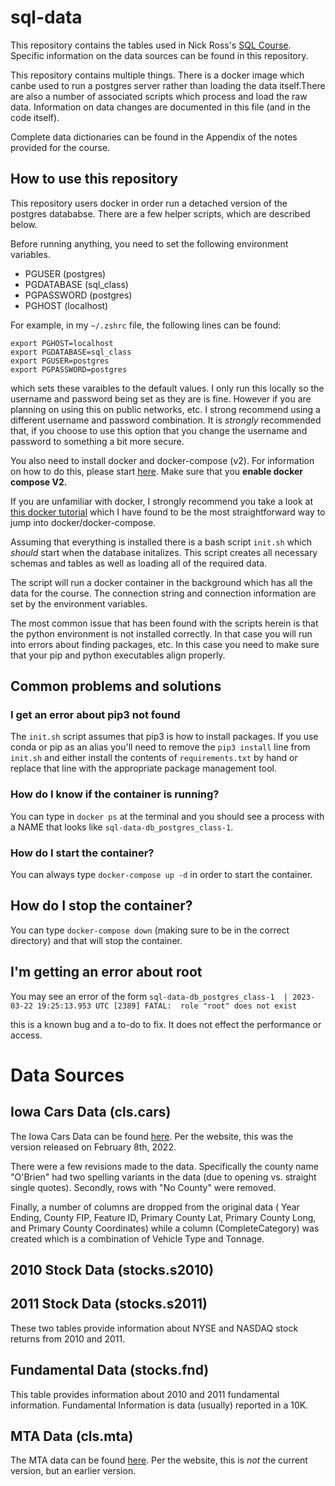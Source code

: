 # sql-data

This repository contains the tables used in Nick Ross's [SQL Course](https://www.nickross.site/datamanagement/). Specific information on the data sources can be found in this repository.

This repository contains multiple things. There is a docker image which canbe used to run a postgres server rather than loading the data itself.There are also a number of associated scripts which process and load the raw data. Information on data changes are documented in this file (and in the code itself).

Complete data dictionaries can be found in the Appendix of the notes provided for the course.

## How to use this repository

This repository users docker in order run a detached version of the postgres datababse. There are a few helper scripts, which are described below.

Before running anything, you need to set the following environment variables. 

* PGUSER (postgres)
* PGDATABASE (sql_class)
* PGPASSWORD (postgres)
* PGHOST (localhost)

For example, in my `~/.zshrc` file, the following lines can be found:

```
export PGHOST=localhost
export PGDATABASE=sql_class
export PGUSER=postgres
export PGPASSWORD=postgres
```

which sets these varaibles to the default values. I only run this locally so the username and password being set as they are is fine. However if you are planning on using this on public networks, etc. I strong recommend using a different username and password combination. It is *strongly* recommended that, if you choose to use this option that you change the username and password to something a bit more secure.

You also need to install docker and docker-compose (v2). For information on how to do this, please start [here](https://docs.docker.com/compose/install/). Make sure that you **enable docker compose V2.**

If you are unfamiliar with docker, I strongly recommend you take a look at [this docker tutorial](https://docker-curriculum.com/) which I have found to be the most straightforward way to jump into docker/docker-compose.

Assuming that everything is installed there is a bash script `init.sh` which _should_ start when the database initalizes. This script creates all necessary schemas and tables as well as loading all of the required data.

The script will run a docker container in the background which has all the data for the course. The connection string and connection information are set by the environment variables. 

The most common issue that has been found with the scripts herein is that the python environment is not installed correctly. In that case you will run into errors about finding packages, etc. In this case you need to make sure that your pip and python executables align properly.

## Common problems and solutions

### I get an error about pip3 not found

The `init.sh` script assumes that pip3 is how to install packages. If you use conda or pip as an alias you'll need to remove the `pip3 install` line from `init.sh` and either install the contents of `requirements.txt` by hand or replace that line with the appropriate package management tool.

### How do I know if the container is running? 

You can type in `docker ps`  at the terminal and you should see a process with a NAME that looks like `sql-data-db_postgres_class-1`. 

### How do I start the container?

You can always type `docker-compose up -d` in order to start the container.

## How do I stop the container?

You can type `docker-compose down` (making sure to be in the correct directory) and that will stop the container. 

## I'm getting an error about root

You may see an error of the form ```sql-data-db_postgres_class-1  | 2023-03-22 19:25:13.953 UTC [2389] FATAL:  role "root" does not exist```

this is a known bug and a to-do to fix. It does not effect the performance or access.


# Data Sources

## Iowa Cars Data (cls.cars)

The Iowa Cars Data can be found [here](https://data.iowa.gov/Transportation-Operations/Iowa-Fleet-Summary-By-Year-County-And-Vehicle-Type/6rrx-2vwt). Per the website, this was the version released on February 8th, 2022. 

There were a few revisions made to the data. Specifically the county name "O'Brien" had two spelling variants in the data (due to opening vs. straight single quotes). Secondly, rows with "No County" were removed. 

Finally, a number of columns are dropped from the original data ( Year Ending, County FIP, Feature ID, Primary County Lat, Primary County Long, and Primary County Coordinates) while a column (CompleteCategory) was created which is a combination of Vehicle Type and Tonnage.

## 2010 Stock Data (stocks.s2010)

## 2011 Stock Data (stocks.s2011)

These two tables provide information about NYSE and NASDAQ stock returns from 2010 and 2011. 

## Fundamental Data (stocks.fnd)

This table provides information about 2010 and 2011 fundamental information. Fundamental Information is data (usually) reported in a 10K. 

## MTA Data (cls.mta)

The MTA data can be found [here](https://catalog.data.gov/dataset/hourly-traffic-on-metropolitan-transportation-authority-mta-bridges-and-tunnels-beginning-). Per the website, this is _not_ the current version, but an earlier version.
